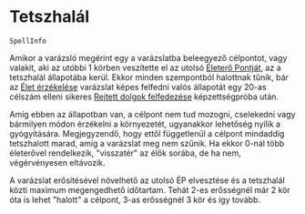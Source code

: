# Tetszhalál

`SpellInfo`

Amikor a varázsló megérint egy a varázslatba beleegyező célpontot, vagy valakit, aki az utóbbi 1 körben veszítette el az utolsó [Életerő Pontját](character:ep), az a tetszhalál állapotába kerül. Ekkor minden szempontból halottnak tűnik, bár az [Élet érzékelése](spell:sense_life) varázslat képes felfedni valós állapotát egy 20-as célszám elleni sikeres [Rejtett dolgok felfedezése](skill:spot_hidden) képzettségpróba után.

Amíg ebben az állapotban van, a célpont nem tud mozogni, cselekedni vagy bármilyen módon érzékelni a környezetét, ugyanakkor lehetőség nyílik a gyógyítására. Megjegyzendő, hogy ettől függetlenül a célpont mindaddig tetszhalott marad, amíg a varázslat meg nem szűnik. Ha ekkor 0-nál több életerővel rendelkezik, "visszatér" az élők sorába, de ha nem, végérvényesen eltávozik.

A varázslat erősítésével növelhető az utolsó ÉP elvesztése és a tetszhalál közti maximum megengedhető időtartam. Tehát 2-es erősségnél már 2 kör óta is lehet "halott" a célpont, 3-as erősségnél 3 kör és így tovább.